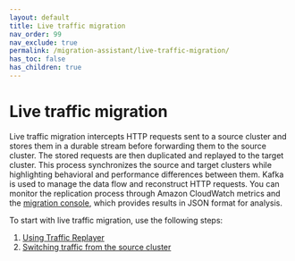 ```yaml
---
layout: default
title: Live traffic migration
nav_order: 99
nav_exclude: true
permalink: /migration-assistant/live-traffic-migration/
has_toc: false
has_children: true
---
```


# Live traffic migration

Live traffic migration intercepts HTTP requests sent to a source cluster and stores them in a durable stream before forwarding them to the source cluster. The stored requests are then duplicated and replayed to the target cluster. This process synchronizes the source and target clusters while highlighting behavioral and performance differences between them. Kafka is used to manage the data flow and reconstruct HTTP requests. You can monitor the replication process through Amazon CloudWatch metrics and the [migration console]({{site.url}}{{site.baseurl}}/migration-assistant/migration-console/accessing-the-migration-console/), which provides results in JSON format for analysis.

To start with live traffic migration, use the following steps:

1. [Using Traffic Replayer]({{site.url}}{{site.baseurl}}/migration-assistant/migration-phases/replay-captured-traffic/)
2. [Switching traffic from the source cluster]({{site.url}}{{site.baseurl}}/migration-assistant/migration-phases/reroute-traffic-from-capture-proxy-to-target/)
